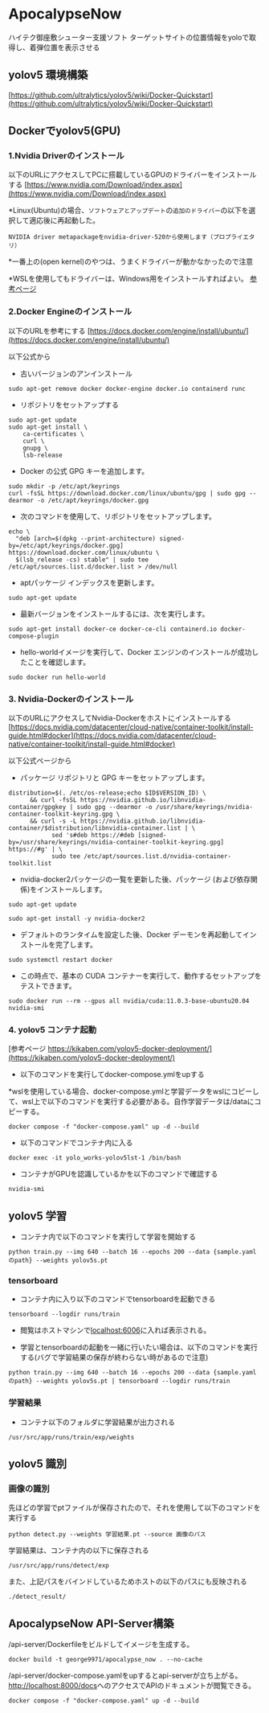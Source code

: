 # ApocalypseNow

ハイテク御座敷シューター支援ソフト
ターゲットサイトの位置情報をyoloで取得し、着弾位置を表示させる
 
## yolov5 環境構築

[https://github.com/ultralytics/yolov5/wiki/Docker-Quickstart](https://github.com/ultralytics/yolov5/wiki/Docker-Quickstart)

## Dockerでyolov5(GPU)
### 1.Nvidia Driverのインストール
以下のURLにアクセスしてPCに搭載しているGPUのドライバーをインストールする
[https://www.nvidia.com/Download/index.aspx](https://www.nvidia.com/Download/index.aspx)

*Linux(Ubuntu)の場合、`ソフトウェアとアップデート`の`追加のドライバー`の以下を選択して適応後に再起動した。


`NVIDIA driver metapackageをnvidia-driver-520から使用します（プロプライエタリ）`

*一番上の(open kernel)のやつは、うまくドライバーが動かなかったので注意

*WSLを使用してもドライバーは、Windows用をインストールすればよい。
[参考ページ](https://blog.shikoan.com/wsl2-ndivid-docker-pytorch/#:~:text=%E3%81%AE%E3%82%AA%E3%83%9A%E3%83%AC%E3%83%BC%E3%83%86%E3%82%A3%E3%83%B3%E3%82%B0%E3%82%B7%E3%82%B9%E3%83%86%E3%83%A0%E3%81%AF%E3%80%81-,WSL%E3%82%92%E4%BD%BF%E3%81%86%E5%A0%B4%E5%90%88%E3%81%A7%E3%82%82Windows,-%E3%81%AB%E3%81%97%E3%81%BE%E3%81%97%E3%82%87%E3%81%86)

### 2.Docker Engineのインストール
以下のURLを参考にする
[https://docs.docker.com/engine/install/ubuntu/](https://docs.docker.com/engine/install/ubuntu/)

以下公式から

- 古いバージョンのアンインストール
```
sudo apt-get remove docker docker-engine docker.io containerd runc
```

- リポジトリをセットアップする

```
sudo apt-get update
sudo apt-get install \
    ca-certificates \
    curl \
    gnupg \
    lsb-release
```

- Docker の公式 GPG キーを追加します。

```
sudo mkdir -p /etc/apt/keyrings
curl -fsSL https://download.docker.com/linux/ubuntu/gpg | sudo gpg --dearmor -o /etc/apt/keyrings/docker.gpg
```

- 次のコマンドを使用して、リポジトリをセットアップします。
```
echo \
  "deb [arch=$(dpkg --print-architecture) signed-by=/etc/apt/keyrings/docker.gpg] https://download.docker.com/linux/ubuntu \
  $(lsb_release -cs) stable" | sudo tee /etc/apt/sources.list.d/docker.list > /dev/null
```

- aptパッケージ インデックスを更新します。
```
sudo apt-get update
```

- 最新バージョンをインストールするには、次を実行します。

```
sudo apt-get install docker-ce docker-ce-cli containerd.io docker-compose-plugin
```

- hello-worldイメージを実行して、Docker エンジンのインストールが成功したことを確認します。

```
sudo docker run hello-world
```


### 3. Nvidia-Dockerのインストール
以下のURLにアクセスしてNvidia-Dockerをホストにインストールする
[https://docs.nvidia.com/datacenter/cloud-native/container-toolkit/install-guide.html#docker](https://docs.nvidia.com/datacenter/cloud-native/container-toolkit/install-guide.html#docker)

以下公式ページから

- パッケージ リポジトリと GPG キーをセットアップします。

```
distribution=$(. /etc/os-release;echo $ID$VERSION_ID) \
      && curl -fsSL https://nvidia.github.io/libnvidia-container/gpgkey | sudo gpg --dearmor -o /usr/share/keyrings/nvidia-container-toolkit-keyring.gpg \
      && curl -s -L https://nvidia.github.io/libnvidia-container/$distribution/libnvidia-container.list | \
            sed 's#deb https://#deb [signed-by=/usr/share/keyrings/nvidia-container-toolkit-keyring.gpg] https://#g' | \
            sudo tee /etc/apt/sources.list.d/nvidia-container-toolkit.list
```

- nvidia-docker2パッケージの一覧を更新した後、パッケージ (および依存関係)をインストールします。

```
sudo apt-get update
```

```
sudo apt-get install -y nvidia-docker2
```

- デフォルトのランタイムを設定した後、Docker デーモンを再起動してインストールを完了します。

```
sudo systemctl restart docker
```

- この時点で、基本の CUDA コンテナーを実行して、動作するセットアップをテストできます。

```
sudo docker run --rm --gpus all nvidia/cuda:11.0.3-base-ubuntu20.04 nvidia-smi
```

### 4. yolov5 コンテナ起動

[参考ページ https://kikaben.com/yolov5-docker-deployment/](https://kikaben.com/yolov5-docker-deployment/)

- 以下のコマンドを実行してdocker-compose.ymlをupする

*wslを使用している場合、docker-compose.ymlと学習データをwslにコピーして、wsl上で以下のコマンドを実行する必要がある。自作学習データは/dataにコピーする。

```
docker compose -f "docker-compose.yaml" up -d --build 
```


- 以下のコマンドでコンテナ内に入る

```
docker exec -it yolo_works-yolov5lst-1 /bin/bash
```

- コンテナがGPUを認識しているかを以下のコマンドで確認する

```
nvidia-smi
```


## yolov5 学習

- コンテナ内で以下のコマンドを実行して学習を開始する

```
python train.py --img 640 --batch 16 --epochs 200 --data {sample.yamlのpath} --weights yolov5s.pt
```

### tensorboard
- コンテナ内に入り以下のコマンドでtensorboardを起動できる

```
tensorboard --logdir runs/train
```

- 閲覧はホストマシンで[localhost:6006](localhost:6006)に入れば表示される。

- 学習とtensorboardの起動を一緒に行いたい場合は、以下のコマンドを実行する(バグで学習結果の保存が終わらない時があるので注意)

```
python train.py --img 640 --batch 16 --epochs 200 --data {sample.yamlのpath} --weights yolov5s.pt | tensorboard --logdir runs/train
```

### 学習結果
- コンテナ以下のフォルダに学習結果が出力される

```
/usr/src/app/runs/train/exp/weights
```

## yolov5 識別
### 画像の識別
先ほどの学習でptファイルが保存されたので、それを使用して以下のコマンドを実行する

```
python detect.py --weights 学習結果.pt --source 画像のパス
```

学習結果は、コンテナ内の以下に保存される

```
/usr/src/app/runs/detect/exp
```

また、上記パスをバインドしているためホストの以下のパスにも反映される

```
./detect_result/
```

## ApocalypseNow API-Server構築
/api-server/Dockerfileをビルドしてイメージを生成する。

```
docker build -t george9971/apocalypse_now . --no-cache
```

/api-server/docker-compose.yamlをupするとapi-serverが立ち上がる。
[http://localhost:8000/docs](http://localhost:8000/docs)へのアクセスでAPIのドキュメントが閲覧できる。


```
docker compose -f "docker-compose.yaml" up -d --build 
```